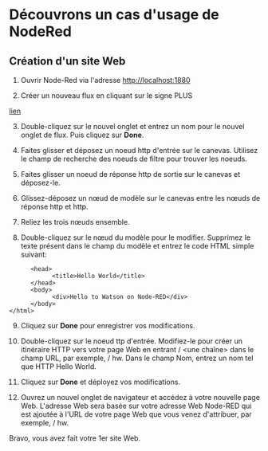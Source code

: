 # Découvrons un cas d'usage de NodeRed

## Création d'un site Web

1. Ouvrir Node-Red via l'adresse [http://localhost:1880](http://localhost:1880)

2. Créer un nouveau flux en cliquant sur le signe PLUS

[lien](basic_bots_lab2_step1_2.png)

3. Double-cliquez sur le nouvel onglet et entrez un nom pour le nouvel onglet de flux. Puis cliquez sur **Done**.

4. Faites glisser et déposez un noeud http d'entrée sur le canevas. Utilisez le champ de recherche des noeuds de filtre pour trouver les noeuds.

5. Faites glisser un noeud de réponse http de sortie sur le canevas et déposez-le.

6. Glissez-déposez un nœud de modèle sur le canevas entre les nœuds de réponse http et http.

7. Reliez les trois nœuds ensemble.

8. Double-cliquez sur le nœud du modèle pour le modifier. Supprimez le texte présent dans le champ du modèle et entrez le code HTML simple suivant:

```<html>
      <head>
            <title>Hello World</title>
      </head>
      <body>
            <div>Hello to Watson on Node-RED</div>
      </body>
</html>
```
9. Cliquez sur **Done** pour enregistrer vos modifications.

10. Double-cliquez sur le noeud ttp d'entrée. Modifiez-le pour créer un itinéraire HTTP vers votre page Web en entrant / <une chaîne> dans le champ URL, par exemple, / hw. Dans le champ Nom, entrez un nom tel que HTTP Hello World.

11. Cliquez sur **Done** et déployez vos modifications.

12. Ouvrez un nouvel onglet de navigateur et accédez à votre nouvelle page Web. L'adresse Web sera basée sur votre adresse Web Node-RED qui est ajoutée à l'URL de votre page Web que vous venez d'attribuer, par exemple, / hw.

Bravo, vous avez fait votre 1er site Web.
